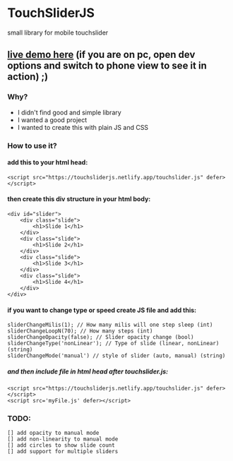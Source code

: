 # TouchSliderJS
small library for mobile touchslider

## [live demo here](https://touchsliderjs.netlify.app/) (if you are on pc, open dev options and switch to phone view to see it in action) ;) 

### Why?
- I didn't find good and simple library
- I wanted a good project
- I wanted to create this with plain JS and CSS

### How to use it?
#### add this to your html head:

    <script src="https://touchsliderjs.netlify.app/touchslider.js" defer></script>


#### then create this div structure in your html body:
    <div id="slider">
        <div class="slide">
            <h1>Slide 1</h1>
        </div>
        <div class="slide">
            <h1>Slide 2</h1>
        </div>
        <div class="slide">
            <h1>Slide 3</h1>
        </div>
        <div class="slide">
            <h1>Slide 4</h1>
        </div>
    </div>

#### if you want to change type or speed create JS file and add this:
    sliderChangeMilis(1); // How many milis will one step sleep (int)
    sliderChangeLoopN(70); // How many steps (int)
    sliderChangeOpacity(false); // Slider opacity change (bool)
    sliderChangeType('nonLinear'); // Type of slide (linear, nonLinear) (string)
    sliderChangeMode('manual') // style of slider (auto, manual) (string)

##### and then include file in html head after touchslider.js:
    <script src="https://touchsliderjs.netlify.app/touchslider.js" defer></script>
    <script src='myFile.js' defer></script>

### TODO:
    [] add opacity to manual mode
    [] add non-linearity to manual mode
    [] add circles to show slide count
    [] add support for multiple sliders
